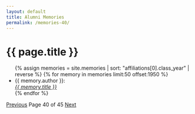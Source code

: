```yaml
---
layout: default
title: Alumni Memories
permalink: /memories-40/
---
```


<h1>{{ page.title }}</h1>

<ul>
  {% assign memories = site.memories | sort: "affiliations[0].class_year" | reverse %}
  {% for memory in memories limit:50 offset:1950 %}
    <li>
      {{ memory.author }}:<br><a href="{{ memory.url }}"><i>{{ memory.title }}</i></a>
    </li>
  {% endfor %}
</ul>

<nav class="pagination">
  <a href="/memories-39/">Previous</a>
  <span>Page 40 of 45</span>
  <a href="/memories-41/">Next</a>
</nav>
